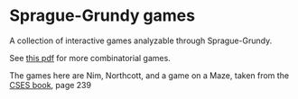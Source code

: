 # Sprague-Grundy games
A collection of interactive games analyzable through Sprague-Grundy.

See [this pdf](https://www.cs.cmu.edu/afs/cs/academic/class/15859-f01/www/notes/comb.pdf) for more combinatorial games.

The games here are Nim, Northcott, and a game on a Maze, taken from the [CSES book](https://cses.fi/book/book.pdf), page 239
